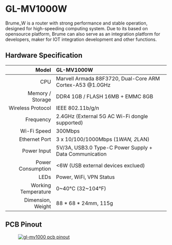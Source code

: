 # GL-MV1000W

Brume_W is a router with strong performance and stable operation, designed for high-speeding computing system. Due to its based on opensource platform, Brume can  also serve as an integration platform for developers, maker for IOT integration development and other functions.

## Hardware Specification

|                         Model | GL-MV1000W                                                   |
| ----------------------------: | :----------------------------------------------------------- |
|                           CPU | Marvell Armada 88F3720, Dual-Core ARM Cortex-A53 @1.0GHz     |
|              Memory / Storage | DDR4 1GB / FLASH 16MB + EMMC 8GB                             |
|             Wireless Protocol | IEEE 802.11b/g/n                                             |
|                    Frequency  | 2.4GHz (External 5G AC Wi-Fi dongle supported)               |                          
|                   Wi-Fi Speed | 300Mbps                                                      |
|                 Ethernet Port | 3 x 10/100/1000Mbps (1*WAN, 2*LAN)                           |
|                   Power Input | 5V/3A, USB3.0 Type-C Power Supply + Data Communication       |
|             Power Consumption | <6W (USB external devices exclued)                           |
|                          LEDs | Power, WiFi, VPN Status                                      |
|           Working Temperature | 0~40°C (32~104°F)                                            |
|             Dimension, Weight | 88 * 68 * 24mm, 115g                                         |

## PCB Pinout

<div class="gl-lightbox" itemscope itemtype="http://schema.org/ImageGallery">
  <figure itemprop="associatedMedia" itemscope itemtype="http://schema.org/ImageObject">
    <a href="https://static.gl-inet.com/docs/en/3/hardware/mv1000/mv1000.png" itemprop="contentUrl" data-size="1786x1328">
      <img src="https://static.gl-inet.com/docs/en/3/hardware/mv1000/mv1000.png" itemprop="thumbnail" alt="gl-mv1000 pcb pinout" loading="lazy" />
    </a>
  </figure>
</div>